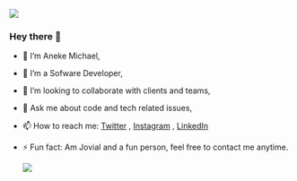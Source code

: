 ![](https://github.com/anekemichael/anekemichael/blob/main/Github%20banner.png)
### Hey there 👋

- 🔭 I’m Aneke Michael,
- 🌱 I’m a Sofware Developer,
- 👯 I’m looking to collaborate with clients and teams,
- 💬 Ask me about code and tech related issues,
- 📫 How to reach me: [Twitter](https://twitter.com/d1_codes/) , [Instagram](https://instagram.com/d1_codes/) , [LinkedIn](https://www.linkedin.com/in/aneke-michael-19718a1a4/)
- ⚡ Fun fact: Am Jovial and a fun person, feel free to contact me anytime.

  ![](https://github-readme-stats.vercel.app/api?username=anekemichael&show_icons=true&theme=radical)
  

<!--
**anekemichael/anekemichael** is a ✨ _special_ ✨ repository because its `README.md` (this file) appears on your GitHub profile.

Here are some ideas to get you started:


-->
